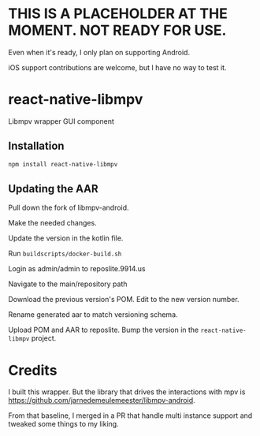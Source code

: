 # THIS IS A PLACEHOLDER AT THE MOMENT. NOT READY FOR USE.

Even when it's ready, I only plan on supporting Android.

iOS support contributions are welcome, but I have no way to test it.

# react-native-libmpv

Libmpv wrapper GUI component

## Installation

```sh
npm install react-native-libmpv
```

## Updating the AAR

Pull down the fork of libmpv-android.

Make the needed changes.

Update the version in the kotlin file.

Run `buildscripts/docker-build.sh`

Login as admin/admin to reposlite.9914.us

Navigate to the main/repository path

Download the previous version's POM. Edit to the new version number.

Rename generated aar to match versioning schema.

Upload POM and AAR to reposlite. Bump the version in the `react-native-libmpv` project.

# Credits

I built this wrapper. But the library that drives the interactions with mpv is https://github.com/jarnedemeulemeester/libmpv-android.

From that baseline, I merged in a PR that handle multi instance support and tweaked some things to my liking.